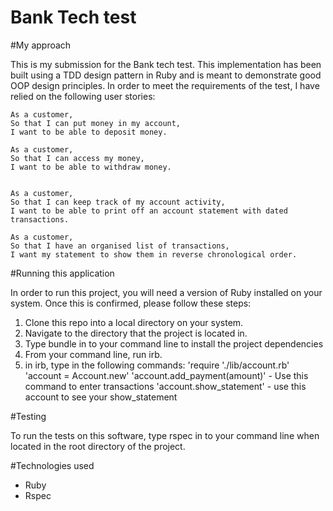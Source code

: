 Bank Tech test
==============

#My approach

This is my submission for the Bank tech test. This implementation has been built
using a TDD design pattern in Ruby and is meant to demonstrate good OOP design
principles. In order to meet the requirements of the test, I have relied on the
following user stories:

```
As a customer,
So that I can put money in my account,
I want to be able to deposit money.

As a customer,
So that I can access my money,
I want to be able to withdraw money.


As a customer,
So that I can keep track of my account activity,
I want to be able to print off an account statement with dated transactions.

As a customer,
So that I have an organised list of transactions,
I want my statement to show them in reverse chronological order.
```

#Running this application

In order to run this project, you will need a version of Ruby installed on your
system. Once this is confirmed, please follow these steps:

1. Clone this repo into a local directory on your system.
2. Navigate to the directory that the project is located in.
3. Type bundle in to your command line to install the project dependencies
3. From your command line, run irb.
4. in irb, type in the following commands:
    'require './lib/account.rb'
    'account = Account.new'
    'account.add_payment(amount)' - Use this command to enter transactions
    'account.show_statement' - use this account to see your show_statement


#Testing

To run the tests on this software, type rspec in to your command line when
located in the root directory of the project.

#Technologies used

- Ruby
- Rspec
